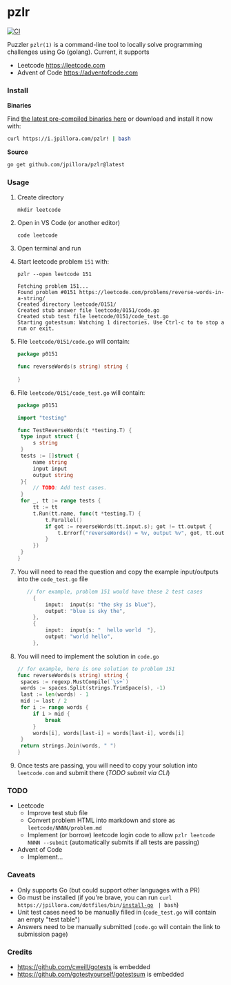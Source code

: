# pzlr

[![CI](https://github.com/jpillora/pzlr/workflows/CI/badge.svg)](https://github.com/jpillora/pzlr/actions?workflow=CI)

Puzzler `pzlr(1)` is a command-line tool to locally solve programming challenges using Go (golang). Current, it supports

* Leetcode https://leetcode.com
* Advent of Code https://adventofcode.com

### Install

**Binaries**

<!-- WHEN PUBLIC
[![Releases](https://img.shields.io/github/release/jpillora/pzlr.svg)](https://github.com/jpillora/pzlr/releases)
[![Releases](https://img.shields.io/github/downloads/jpillora/pzlr/total.svg)](https://github.com/jpillora/pzlr/releases) -->

Find [the latest pre-compiled binaries here](https://github.com/jpillora/pzlr/releases/latest)  or download and install it now with:

```sh
curl https://i.jpillora.com/pzlr! | bash
```

**Source**

```sh
go get github.com/jpillora/pzlr@latest
```

### Usage

1. Create directory

   ```shell
   mkdir leetcode
   ```

1. Open in VS Code (or another editor)

   ```shell
   code leetcode
   ```

1. Open terminal and run 

1. Start leetcode problem `151` with:

   ```shell
   pzlr --open leetcode 151

   Fetching problem 151...
   Found problem #0151 https://leetcode.com/problems/reverse-words-in-a-string/
   Created directory leetcode/0151/
   Created stub answer file leetcode/0151/code.go
   Created stub test file leetcode/0151/code_test.go
   Starting gotestsum: Watching 1 directories. Use Ctrl-c to to stop a run or exit.
   ```

1. File `leetcode/0151/code.go` will contain:

   ```go
   package p0151

   func reverseWords(s string) string {
       
   }
   ```

1. File `leetcode/0151/code_test.go` will contain:

   ```go
   package p0151

   import "testing"

   func TestReverseWords(t *testing.T) {
   	type input struct {
   		s string
   	}
   	tests := []struct {
   		name string
   		input input
   		output string
   	}{
   		// TODO: Add test cases.
   	}
   	for _, tt := range tests {
   		tt := tt
   		t.Run(tt.name, func(t *testing.T) {
   			t.Parallel()
   			if got := reverseWords(tt.input.s); got != tt.output {
   				t.Errorf("reverseWords() = %v, output %v", got, tt.output)
   			}
   		})
   	}
   }
   ```

1. You will need to read the question and copy the example input/outputs into the `code_test.go` file

   ```go
      // for example, problem 151 would have these 2 test cases
		{
			input:  input{s: "the sky is blue"},
			output: "blue is sky the",
		},
		{
			input:  input{s: "  hello world  "},
			output: "world hello",
		},
   ```

1. You will need to implement the solution in `code.go`

   ```go
   // for example, here is one solution to problem 151
   func reverseWords(s string) string {
   	spaces := regexp.MustCompile(`\s+`)
   	words := spaces.Split(strings.TrimSpace(s), -1)
   	last := len(words) - 1
   	mid := last / 2
   	for i := range words {
   		if i > mid {
   			break
   		}
   		words[i], words[last-i] = words[last-i], words[i]
   	}
   	return strings.Join(words, " ")
   }
   ```

1. Once tests are passing, you will need to copy your solution into `leetcode.com` and submit there (_TODO submit via CLI_)

### TODO

* Leetcode
	* Improve test stub file
	* Convert problem HTML into markdown and store as `leetcode/NNNN/problem.md`
	* Implement (or borrow) leetcode login code to allow `pzlr leetcode NNNN --submit` (automatically submits if all tests are passing)
* Advent of Code
	* Implement...

### Caveats

* Only supports Go (but could support other languages with a PR)
* Go must be installed (if you're brave, you can run `curl https://jpillora.com/dotfiles/bin/`[`install-go`](https://github.com/jpillora/dotfiles/blob/main/bin/install-go) ` | bash`)
* Unit test cases need to be manually filled in (`code_test.go` will contain an empty "test table")
* Answers need to be manually submitted (`code.go` will contain the link to submission page)

### Credits

* https://github.com/cweill/gotests is embedded
* https://github.com/gotestyourself/gotestsum is embedded